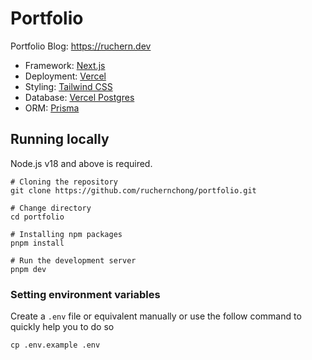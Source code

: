 # Portfolio

Portfolio Blog: https://ruchern.dev

- Framework: [Next.js](https://nextjs.org)
- Deployment: [Vercel](https://vercel.com)
- Styling: [Tailwind CSS](https://tailwindcss.com)
- Database: [Vercel Postgres](https://vercel.com/storage/postgres)
- ORM: [Prisma](https://prisma.io)

## Running locally

Node.js v18 and above is required.

```shell
# Cloning the repository
git clone https://github.com/ruchernchong/portfolio.git

# Change directory
cd portfolio

# Installing npm packages
pnpm install

# Run the development server
pnpm dev
```

### Setting environment variables

Create a `.env` file or equivalent manually or use the follow command to quickly help you to do so

```shell
cp .env.example .env
```
